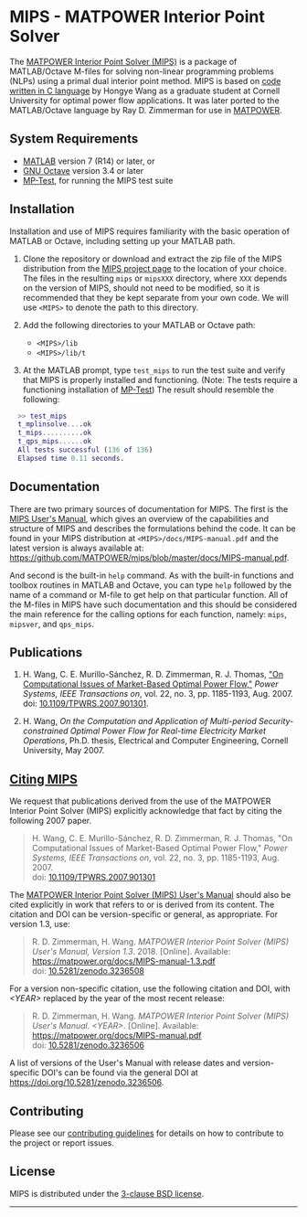 MIPS - MATPOWER Interior Point Solver
=====================================

The [MATPOWER Interior Point Solver (MIPS)][1] is a package of MATLAB/Octave
M-files for solving non-linear programming problems (NLPs) using a primal
dual interior point method. MIPS is based on [code written in C language][2]
by Hongye Wang as a graduate student at Cornell University for optimal
power flow applications. It was later ported to the MATLAB/Octave language by
Ray D. Zimmerman for use in [MATPOWER][3].

System Requirements
-------------------

*   [MATLAB][4] version 7 (R14) or later, or
*   [GNU Octave][5] version 3.4 or later
*   [MP-Test][6], for running the MIPS test suite


Installation
------------

Installation and use of MIPS requires familiarity with the basic operation
of MATLAB or Octave, including setting up your MATLAB path.

1.  Clone the repository or download and extract the zip file of the MIPS
    distribution from the [MIPS project page][1] to the location of your
    choice. The files in the resulting `mips` or `mipsXXX` directory,
    where `XXX` depends on the version of MIPS, should not need to be
    modified, so it is recommended that they be kept separate from your
    own code. We will use `<MIPS>` to denote the path to this directory.

2.  Add the following directories to your MATLAB or Octave path:
    *   `<MIPS>/lib`
    *   `<MIPS>/lib/t`

3.  At the MATLAB prompt, type `test_mips` to run the test suite and
    verify that MIPS is properly installed and functioning. (Note: The
    tests require a functioning installation of [MP-Test][6]) The result
    should resemble the following:
```matlab
  >> test_mips
  t_mplinsolve....ok
  t_mips..........ok
  t_qps_mips......ok
  All tests successful (136 of 136)
  Elapsed time 0.11 seconds.
```

Documentation
-------------

There are two primary sources of documentation for MIPS. The first is
the [MIPS User's Manual][7], which gives an overview of the capabilities
and structure of MIPS and describes the formulations behind the code. It
can be found in your MIPS distribution at `<MIPS>/docs/MIPS-manual.pdf`
and the latest version is always available at:
<https://github.com/MATPOWER/mips/blob/master/docs/MIPS-manual.pdf>.

And second is the built-in `help` command. As with the built-in
functions and toolbox routines in MATLAB and Octave, you can type `help`
followed by the name of a command or M-file to get help on that particular
function. All of the M-files in MIPS have such documentation and this
should be considered the main reference for the calling options for each
function, namely: `mips`, `mipsver`, and `qps_mips`.


Publications
------------

1.  H. Wang, C. E. Murillo-Sánchez, R. D. Zimmerman, R. J. Thomas,
     ["On Computational Issues of Market-Based Optimal Power Flow,"][10]
     *Power Systems, IEEE Transactions on*, vol. 22, no. 3,
     pp. 1185-1193, Aug. 2007.  
     doi: [10.1109/TPWRS.2007.901301][10].

2.  H. Wang, *On the Computation and Application of Multi-period
    Security-constrained Optimal Power Flow for Real-time Electricity
    Market Operations*, Ph.D. thesis, Electrical and Computer
    Engineering, Cornell University, May 2007.


[Citing MIPS][11]
-----------------

We request that publications derived from the use of the MATPOWER
Interior Point Solver (MIPS) explicitly acknowledge that fact by citing
the following 2007 paper.

>   H. Wang, C. E. Murillo-Sánchez, R. D. Zimmerman, R. J. Thomas, "On
    Computational Issues of Market-Based Optimal Power Flow," *Power Systems,
    IEEE Transactions on*, vol. 22, no. 3, pp. 1185-1193, Aug. 2007.  
    doi: [10.1109/TPWRS.2007.901301][10]

The [MATPOWER Interior Point Solver (MIPS) User's Manual][7] should also be
cited explicitly in work that refers to or is derived from its content.
The citation and DOI can be version-specific or general, as appropriate.
For version 1.3, use:

>   R. D. Zimmerman, H. Wang. *MATPOWER Interior Point Solver (MIPS)
    User's Manual, Version 1.3*. 2018. [Online].
    Available: https://matpower.org/docs/MIPS-manual-1.3.pdf  
    doi: [10.5281/zenodo.3236508](https://doi.org/10.5281/zenodo.3236508)

For a version non-specific citation, use the following citation and DOI,
with *\<YEAR\>* replaced by the year of the most recent release:

>   R. D. Zimmerman, H. Wang. *MATPOWER Interior Point Solver (MIPS)
    User's Manual*. *\<YEAR\>*. [Online].
    Available: https://matpower.org/docs/MIPS-manual.pdf  
    doi: [10.5281/zenodo.3236506][12]

A list of versions of the User's Manual with release dates and
version-specific DOI's can be found via the general DOI at
https://doi.org/10.5281/zenodo.3236506.


Contributing
------------

Please see our [contributing guidelines][8] for details on how to
contribute to the project or report issues.

License
-------

MIPS is distributed under the [3-clause BSD license][9].

----
[1]: https://github.com/MATPOWER/mips
[2]: http://www.pserc.cornell.edu/tspopf/
[3]: https://github.com/MATPOWER/matpower
[4]: https://www.mathworks.com/
[5]: https://www.gnu.org/software/octave/
[6]: https://github.com/MATPOWER/mptest
[7]: docs/MIPS-manual.pdf
[8]: CONTRIBUTING.md
[9]: LICENSE
[10]: https://doi.org/10.1109/TPWRS.2007.901301
[11]: CITATION
[12]: https://doi.org/10.5281/zenodo.3236506
